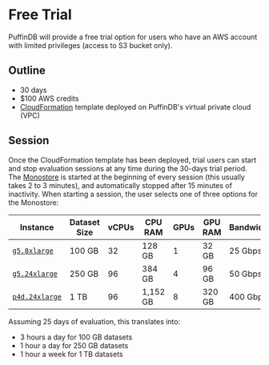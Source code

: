 # Free Trial

PuffinDB will provide a free trial option for users who have an AWS account with limited privileges (access to S3 bucket only).

## Outline
- 30 days
- $100 AWS credits
- [CloudFormation](https://aws.amazon.com/cloudformation/) template deployed on PuffinDB's virtual private cloud (VPC)

## Session
Once the CloudFormation template has been deployed, trial users can start and stop evaluation sessions at any time during the 30-days trial period. The [Monostore](Monostore.md) is started at the beginning of every session (this usually takes 2 to 3 minutes), and automatically stopped after 15 minutes of inactivity. When starting a session, the user selects one of three options for the Monostore:

| Instance | Dataset Size | vCPUs | CPU RAM | GPUs | GPU RAM | Bandwidth | Hours |
| -------- | ------------ | ----- | ------- | ---- | ------- | --------- | ----- |
|[`g5.8xlarge`](https://aws.amazon.com/ec2/instance-types/g5/)| 100 GB | 32 | 128 GB | 1 | 32 GB | 25 Gbps | 75 |
|[`g5.24xlarge`](https://aws.amazon.com/ec2/instance-types/g5/)| 250 GB | 96 | 384 GB | 4 | 96 GB | 50 Gbps | 25 |
|[`p4d.24xlarge`](https://aws.amazon.com/ec2/instance-types/p4/)| 1 TB | 96 | 1,152 GB | 8 | 320 GB | 400 Gbps | 5 |

Assuming 25 days of evaluation, this translates into:
- 3 hours a day for 100 GB datasets
- 1 hour a day for 250 GB datasets
- 1 hour a week for 1 TB datasets
